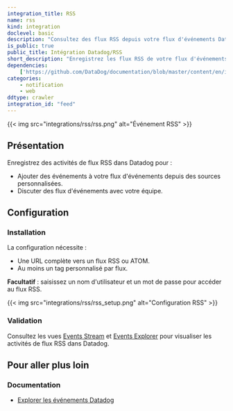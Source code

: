 ```yaml
---
integration_title: RSS
name: rss
kind: integration
doclevel: basic
description: "Consultez des flux RSS depuis votre flux d'événements Datadog."
is_public: true
public_title: Intégration Datadog/RSS
short_description: "Enregistrez les flux RSS de votre flux d'événements Datadog"
dependencies:
    ['https://github.com/DataDog/documentation/blob/master/content/en/integrations/rss.md']
categories:
    - notification
    - web
ddtype: crawler
integration_id: "feed"
---
```


{{< img src="integrations/rss/rss.png" alt="Événement RSS"  >}}

## Présentation

Enregistrez des activités de flux RSS dans Datadog pour :

- Ajouter des événements à votre flux d'événements depuis des sources personnalisées.
- Discuter des flux d'événements avec votre équipe.

## Configuration

### Installation

La configuration nécessite :

- Une URL complète vers un flux RSS ou ATOM.
- Au moins un tag personnalisé par flux.

**Facultatif** : saisissez un nom d'utilisateur et un mot de passe pour accéder au flux RSS.

{{< img src="integrations/rss/rss_setup.png" alt="Configuration RSS"  >}}

### Validation

Consultez les vues [Events Stream][1] et [Events Explorer][2] pour visualiser les activités de flux RSS dans Datadog.

## Pour aller plus loin

### Documentation

- [Explorer les événements Datadog][3]

[1]: https://app.datadoghq.com/event/stream
[2]: https://app.datadoghq.com/event/explorer
[3]: https://docs.datadoghq.com/events/#exploring-datadog-events
